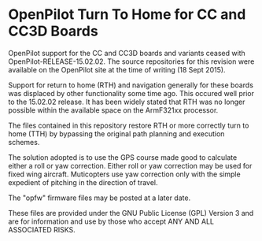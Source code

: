 OpenPilot Turn To Home for CC and CC3D Boards 
=============================================

OpenPilot support for the CC and CC3D boards and variants ceased with OpenPilot-RELEASE-15.02.02. The source repositories for this revision were available on the OpenPilot site at the time of writing (18 Sept 2015).

Support for return to home (RTH) and navigation generally for these boards was displaced by other functionality some time ago. This occured well prior to the 15.02.02 release. It has been widely stated that RTH was no longer possible within the available space on the ArmF321xx processor.

The files contained in this repository restore RTH or more correctly turn to home (TTH) by bypassing the original path planning and execution schemes.

The solution adopted is to use the GPS course made good to calculate either a roll or yaw correction. Either roll or yaw correction may be used for fixed wing aircraft. Muticopters use yaw correction only with the simple expedient of pitching in the direction of travel.

The "opfw" firmware files may be posted at a later date.

These files are provided under the GNU Public License (GPL) Version 3 and are for information and use by those who accept ANY AND ALL ASSOCIATED RISKS.




